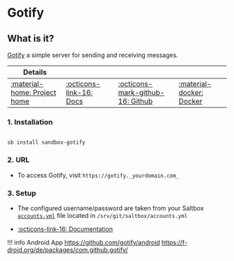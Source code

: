 # Gotify

## What is it?

[Gotify](https://gotify.net/) a simple server for sending and receiving messages.

| Details     |             |             |             |
|-------------|-------------|-------------|-------------|
| [:material-home: Project home ](https://gotify.net/) | [:octicons-link-16: Docs](https://gotify.github.io/api-docs/) | [:octicons-mark-github-16: Github](https://github.com/gotify/server) | [:material-docker: Docker ](https://hub.docker.com/r/gotify/server)|

### 1. Installation

``` shell

sb install sandbox-gotify

```

### 2. URL

- To access Gotify, visit `https://gotify._yourdomain.com_`

### 3. Setup

- The configured username/password are taken from your Saltbox [`accounts.yml`](#configuration) file located in `/srv/git/saltbox/accounts.yml`

- [:octicons-link-16: Documentation](https://gotify.github.io/api-docs/)

!!! info
    Android App
    https://github.com/gotify/android
    https://f-droid.org/de/packages/com.github.gotify/
